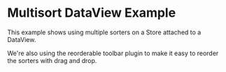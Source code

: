# Multisort DataView Example #

This example shows using multiple sorters on a Store attached to a DataView.

We're also using the reorderable toolbar plugin to make it easy to reorder the sorters with drag and drop.
